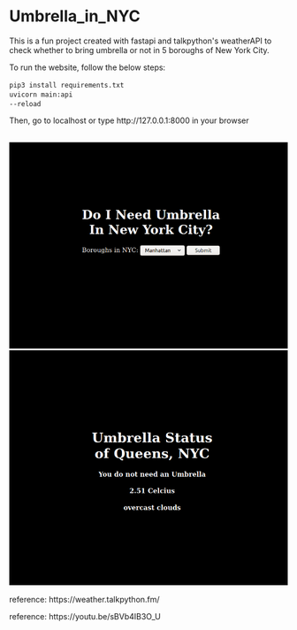 <h1> Umbrella_in_NYC </h1>

<p>This is a fun project created with fastapi and talkpython's weatherAPI to check whether to bring umbrella or not in 5 boroughs of New York City.</p>

<p> To run the website, follow the below steps: </p>

<code>pip3 install requirements.txt</code><br>
<code>uvicorn main:api --reload</code>

<p> Then, go to localhost or type http://127.0.0.1:8000 in your browser</p> <br>
<img src="umbrella1.png">
<img src="umbrella2.png">
<p>reference: https://weather.talkpython.fm/ </p>
<p>reference: https://youtu.be/sBVb4IB3O_U </p>

